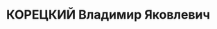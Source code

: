 ---
title: КОРЕЦКИЙ Владимир Яковлевич
description: '1900, Київська обл., м. Сміла, українець, освіта початкова, прож.: м.
  Брянка, слюсар-механік коксохімзаводу

  Військовою колегією Верховного суду СРСР 29 жовтня 1937 р. засуджений до розстрілу.
  Вирок виконано 30 жовтня 1937 року.

  Реабілітований у 1992 р.'
---